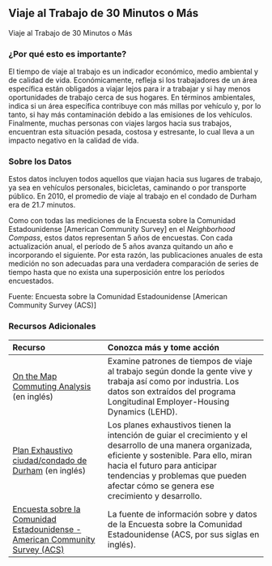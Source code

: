 ## Viaje al Trabajo de 30 Minutos o Más
Viaje al Trabajo de 30 Minutos o Más

### ¿Por qué esto es importante?
El tiempo de viaje al trabajo es un indicador económico, medio ambiental y de calidad de vida. Económicamente, refleja si los trabajadores de un área específica están obligados a viajar lejos para ir a trabajar y si hay menos oportunidades de trabajo cerca de sus hogares. En términos ambientales, indica si un área específica contribuye con más millas por vehículo y, por lo tanto, si hay más contaminación debido a las emisiones de los vehículos. Finalmente, muchas personas con viajes largos hacia sus trabajos, encuentran esta situación pesada, costosa y estresante, lo cual lleva a un impacto negativo en la calidad de vida.

### Sobre los Datos
Estos datos incluyen todos aquellos que viajan hacia sus lugares de trabajo, ya sea en vehículos personales, bicicletas, caminando o por transporte público. En 2010, el promedio de viaje al trabajo en el condado de Durham era de 21.7 minutos. 

Como con todas las mediciones de la Encuesta sobre la Comunidad Estadounidense \[American Community Survey] en el <i>Neighborhood Compass</i>, estos datos representan 5 años de encuestas. Con cada actualización anual, el período de 5 años avanza quitando un año e incorporando el siguiente. Por esta razón, las publicaciones anuales de esta medición no son adecuadas para una verdadera comparación de series de tiempo hasta que no exista una superposición entre los períodos encuestados.

Fuente: Encuesta sobre la Comunidad Estadounidense \[American Community Survey (ACS)] 

### Recursos Adicionales

|Recurso | Conozca más y tome acción |
|:--- | :--- |
|[On the Map Commuting Analysis](http://onthemap.ces.census.gov/) (en inglés)| Examine patrones de tiempos de viaje al trabajo según donde la gente vive y trabaja así como por industria. Los datos son extraídos del programa Longitudinal Employer-Housing Dynamics (LEHD).
|[Plan Exhaustivo ciudad/condado de Durham](http://durhamnc.gov/346/Comprehensive-Plan) (en inglés) | Los planes exhaustivos tienen la intención de guiar el crecimiento y el desarrollo de una manera organizada, eficiente y sostenible. Para ello, miran hacia el futuro para anticipar tendencias y problemas que pueden afectar cómo se genera ese crecimiento y desarrollo.
|[Encuesta sobre la Comunidad Estadounidense - American Community Survey (ACS)](https://www2.census.gov/programs-surveys/acs/main/language_brochures/ACS_QandA_SPA_18.pdf?#) | La fuente de información sobre y datos de la Encuesta sobre la Comunidad Estadounidense (ACS, por sus siglas en inglés).